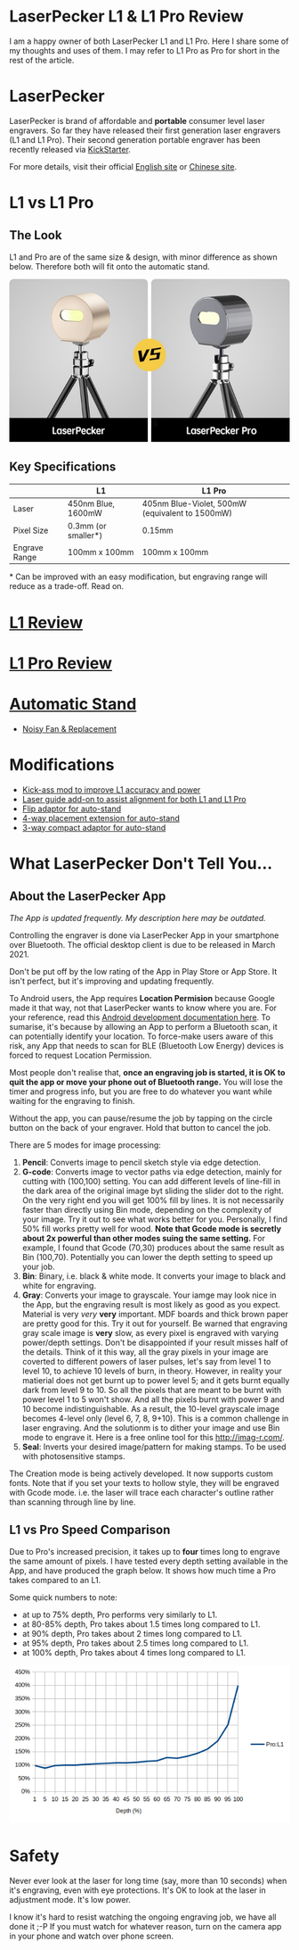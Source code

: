 # LaserPecker L1 & L1 Pro Review
I am a happy owner of both LaserPecker L1 and L1 Pro. Here I share some of my thoughts and uses of them. I may refer to L1 Pro as Pro for short in the rest of the article.


# LaserPecker
LaserPecker is brand of affordable and **portable** consumer level laser engravers. So far they have released their first generation laser engravers (L1 and L1 Pro). Their second generation portable engraver has been recently released via [KickStarter](https://www.kickstarter.com/projects/laserpecker-pro/laserpecker-2-the-best-handheld-laser-engraverandcutter).

For more details, visit their official [English site](https://www.laserpecker.net/) or [Chinese site](http://www.laserpecker.cn/).


# L1 vs L1 Pro

## The Look
L1 and Pro are of the same size & design, with minor difference as shown below. Therefore both will fit onto the automatic stand. 

![](images/L1_vs_Pro.jpg)


## Key Specifications

|  | L1 | L1 Pro |
| ------ | ------ | ------ |
| Laser | 450nm Blue, 1600mW | 405nm Blue-Violet, 500mW (equivalent to 1500mW) |
| Pixel Size | 0.3mm (or smaller\*) | 0.15mm |
| Engrave Range|100mm x 100mm | 100mm x 100mm |

\* Can be improved with an easy modification, but engraving range will reduce as a trade-off. Read on.


# [L1 Review](L1_EN.md)

# [L1 Pro Review](Pro_EN.md)

# [Automatic Stand](Auto_Stand_EN.md)
* [Noisy Fan & Replacement](Auto_Stand_EN.md#noisy-fan--replacement)

# Modifications
* [Kick-ass mod to improve L1 accuracy and power](/L1_EN.md#kick-ass-modification-cheap--cheerful)
* [Laser guide add-on to assist alignment for both L1 and L1 Pro](/modifications.md#laser-guide-add-on-to-assist-alignment-for-both-l1-and-l1-pro)
* [Flip adaptor for auto-stand](/modifications.md#flip-adaptor-for-auto-stand)
* [4-way placement extension for auto-stand](/modifications.md#4-way-placement-extension-for-auto-stand)
* [3-way compact adaptor for auto-stand](/modifications.md#3-way-compact-adaptor-for-auto-stand)


# What LaserPecker Don't Tell You...

## About the LaserPecker App

_The App is updated frequently. My description here may be outdated._

Controlling the engraver is done via LaserPecker App in your smartphone over Bluetooth. The official desktop client is due to be released in March 2021.

Don't be put off by the low rating of the App in Play Store or App Store. It isn't perfect, but it's improving and updating frequently.

To Android users, the App requires **Location Permision** because Google made it that way, not that LaserPecker wants to know where you are. For your reference, read this [Android development documentation here](https://developer.android.com/guide/topics/connectivity/bluetooth#Permissions). To sumarise, it's because by allowing an App to perform a Bluetooth scan, it can potentially identify your location. To force-make users aware of this risk, any App that needs to scan for BLE (Bluetooth Low Energy) devices is forced to request Location Permission.

Most people don't realise that, **once an engraving job is started, it is OK to quit the app or move your phone out of Bluetooth range.** You will lose the timer and progress info, but you are free to do whatever you want while waiting for the engraving to finish.

Without the app, you can pause/resume the job by tapping on the circle button on the back of your engraver. Hold that button to cancel the job.


There are 5 modes for image processing:
1) **Pencil**: Converts image to pencil sketch style via edge detection.
2) **G-code**: Converts image to vector paths via edge detection, mainly for cutting with (100,100) setting. You can add different levels of line-fill in the dark area of the original image byt sliding the slider dot to the right. On the very right end you will get 100% fill by lines. It is not necessarily faster than directly using Bin mode, depending on the complexity of your image. Try it out to see what works better for you. Personally, I find 50% fill works pretty well for wood. **Note that Gcode mode is secretly about 2x powerful than other modes suing the same setting.** For example, I found that Gcode (70,30) produces about the same result as Bin (100,70). Potentially you can lower the depth setting to speed up your job.
3) **Bin**: Binary, i.e. black & white mode. It converts your image to black and white for engraving.  
4) **Gray**: Converts your image to grayscale. Your iamge may look nice in the App, but the engraving result is most likely as good as you expect. Material is very *very* **very** important. MDF boards and thick brown paper are pretty good for this. Try it out for yourself. Be warned that engraving gray scale image is **very** slow, as every pixel is engraved with varying power/depth settings. Don't be disappointed if your result misses half of the details. Think of it this way, all the gray pixels in your image are coverted to different powers of laser pulses, let's say from level 1 to level 10, to achieve 10 levels of burn, in theory. However, in reality your matierial does not get burnt up to power level 5; and it gets burnt equally dark from level 9 to 10. So all the pixels that are meant to be burnt with power level 1 to 5 won't show. And all the pixels burnt with power 9 and 10 become indistinguishable. As a result, the 10-level grayscale image becomes 4-level only (level 6, 7, 8, 9+10). This is a common challenge in laser engraving. And the solutionm is to dither your image and use Bin mode to engrave it. Here is a free online tool for this http://imag-r.com/.
5) **Seal**: Inverts your desired image/pattern for making stamps. To be used with photosensitive stamps.

The Creation mode is being actively developed. It now supports custom fonts. Note that if you set your texts to hollow style, they will be engraved with Gcode mode. i.e. the laser will trace each character's outline rather than scanning through line by line.


## L1 vs Pro Speed Comparison

Due to Pro's increased precision, it takes up to **four** times long to engrave the same amount of pixels. I have tested every depth setting available in the App, and have produced the graph below. It shows how much time a Pro takes compared to an L1.

Some quick numbers to note:

* at up to 75% depth, Pro performs very similarly to L1.
* at 80-85% depth, Pro takes about 1.5 times long compared to L1.
* at 90% depth, Pro takes about 2 times long compared to L1.
* at 95% depth, Pro takes about 2.5 times long compared to L1.
* at 100% depth, Pro takes about 4 times long compared to L1.


<img src="images/pro_to_L1.png">


# Safety

Never ever look at the laser for long time (say, more than 10 seconds) when it's engraving, even with eye protections. It's OK to look at the laser in adjustment mode. It's low power.

I know it's hard to resist watching the ongoing engraving job, we have all done it ;-P If you must watch for whatever reason, turn on the camera app in your phone and watch over phone screen.
